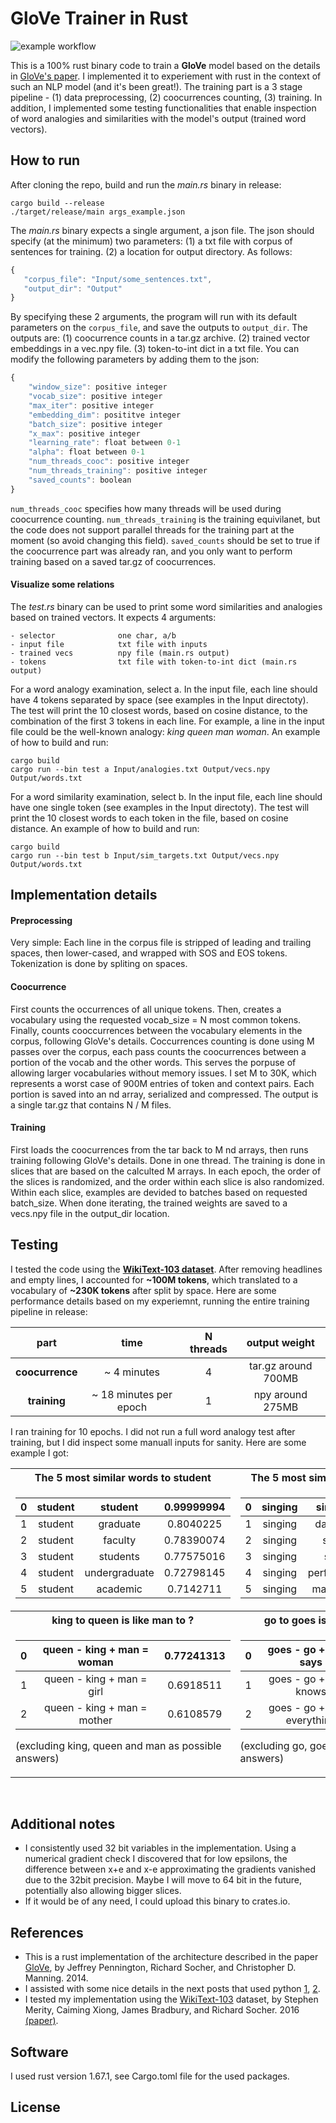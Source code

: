 # GloVe Trainer in Rust

![example workflow](https://github.com/Sabn0/GloVe-Rs/actions/workflows/rust.yml/badge.svg)

This is a 100% rust binary code to train a **GloVe** model based on the details in [GloVe's paper](https://aclanthology.org/D14-1162/). I implemented it to experiement with rust in the context of such an NLP model (and it's been great!). The training part is a 3 stage pipeline - (1) data preprocessing, (2) coocurrences counting, (3) training. In addition, I implemented some testing functionalities that enable inspection of word analogies and similarities with the model's output (trained word vectors).

 ## How to run
 After cloning the repo, build and run the *main.rs* binary in release:
 ```
 cargo build --release
./target/release/main args_example.json
 ```
 The *main.rs* binary expects a single argument, a json file. The json should specify (at the minimum) two parameters: (1) a txt file with corpus of sentences for training. (2) a location for output directory. As follows:
 ```javascript
 {
    "corpus_file": "Input/some_sentences.txt",
    "output_dir": "Output"
 }
 ```
By specifying these 2 arguments, the program will run with its default parameters on the `corpus_file`, and save the outputs to `output_dir`. The outputs are: (1) coocurrence counts in a tar.gz archive. (2) trained vector embeddings in a vec.npy file. (3) token-to-int dict in a txt file. You can modify the following parameters by adding them to the json:
```javascript
{
    "window_size": positive integer
    "vocab_size": positive integer
    "max_iter": positive integer
    "embedding_dim": posititve integer
    "batch_size": positive integer
    "x_max": positive integer
    "learning_rate": float between 0-1
    "alpha": float between 0-1
    "num_threads_cooc": positive integer
    "num_threads_training": positive integer
    "saved_counts": boolean
}
```
`num_threads_cooc` specifies how many threads will be used during coocurrence counting. `num_threads_training` is the training 
equivilanet, but the code does not support parallel threads for the training part at the moment (so avoid changing this field).
`saved_counts` should be set to true if the coocurrence part was already ran, and you only want to perform training based on a saved tar.gz of coocurrences.

#### Visualize some relations
The *test.rs* binary can be used to print some word similarities and analogies based on trained vectors. It expects 4 arguments:
```
- selector              one char, a/b
- input file            txt file with inputs
- trained vecs          npy file (main.rs output)
- tokens                txt file with token-to-int dict (main.rs output)
```

For a word analogy examination, select a. In the input file, each line should have 4 tokens separated by space (see examples in the Input directoty). The test will print the 10 closest words, based on cosine distance, to the combination of the first 3 tokens in each line. For example, a line in the input file could be the well-known analogy: *king queen man woman*. An example of how to build and run:
 ```
 cargo build
 cargo run --bin test a Input/analogies.txt Output/vecs.npy Output/words.txt
 ```

For a word similarity examination, select b. In the input file, each line should have one single token (see examples in the Input directoty). The test will print the 10 closest words to each token in the file, based on cosine distance. An example of how to build and run:
 ```
 cargo build
 cargo run --bin test b Input/sim_targets.txt Output/vecs.npy Output/words.txt
 ```

## Implementation details
#### Preprocessing
Very simple: Each line in the corpus file is stripped of leading and trailing spaces, then lower-cased, and wrapped with SOS and
EOS tokens. Tokenization is done by spliting on spaces.
#### Coocurrence
First counts the occurrences of all unique tokens. Then, creates a vocabulary using the requested vocab_size = N most common tokens. Finally, counts cooccurrences between the vocabulary elements in the corpus, following GloVe's details. Coccurrences counting is done using M passes over the corpus, each pass counts the coocurrences between a portion of the vocab and the other words. This serves the porpuse of allowing larger vocabularies without memory issues. I set M to 30K, which represents a worst case of 900M entries of token and context pairs. Each portion is saved into an nd array, serialized and compressed. The output is a single tar.gz that contains  N / M files.
#### Training
First loads the coocurrences from the tar back to M nd arrays, then runs training following GloVe's details. Done in one thread. The training is done in slices that are based on the calculted M arrays. In each epoch, the order of the slices is randomized, and the order within each slice is also randomized. Within each slice, examples are devided to batches based on requested batch_size. When done iterating, the trained weights are saved to a vecs.npy file in the output_dir location.

## Testing
I tested the code using the [**WikiText-103 dataset**](https://blog.salesforceairesearch.com/the-wikitext-long-term-dependency-language-modeling-dataset/). After removing headlines and empty lines, I accounted for **~100M tokens**, which translated to a vocabulary of **~230K tokens** after split by space. Here are some performance details based on my experiemnt, running the entire training pipeline in release:

| part | time | N threads | output weight |
| :--: |  :-------: | :-------: | :-------: |
| **coocurrence** | ~ 4 minutes | 4 | tar.gz around 700MB |
| **training**    | ~ 18 minutes per epoch |  1  |  npy around 275MB |

I ran training for 10 epochs. I did not run a full word analogy test after training, but I did inspect some manuall inputs for sanity. Here are some example I got:

<table>
<tr>
<th> The 5 most similar words to student </th>
<th> The 5 most similar words to singing </th>
</tr>
<tr>
<td>

| 0 | student | student | 0.99999994 |
| :--: |  :-------: | :-------: | :-------: |
| 1 | student | graduate | 0.8040225 |
| 2 | student | faculty | 0.78390074 |
| 3 | student | students | 0.77575016 |
| 4 | student | undergraduate | 0.72798145 |
| 5 | student | academic | 0.7142711 |

</td>
<td>

| 0 | singing | singing | 0.9999999 |
| :--: |  :-------: | :-------: | :-------: |
| 1 | singing | dancing | 0.8588408 |
| 2 | singing | sang | 0.8120471 |
| 3 | singing | sing | 0.80949867 |
| 4 | singing | performing | 0.7759678 |
| 5 | singing | madonna | 0.76943535 |

</td>
</tr>

<tr>
<th> king to queen is like man to ? </th>
<th> go to goes is like say to says ? </th>
</tr>
<tr>
<td>

| 0 | queen - king + man = woman | 0.77241313 |
| :--: |  :-------: | :-------: |
| 1 | queen - king + man = girl | 0.6918511 |
| 2 | queen - king + man = mother | 0.6108579 |

(excluding king, queen and man as possible answers)

</td>
<td>

| 0 | goes - go + say = says | 0.7782096 |
| :--: |  :-------: | :-------: |
| 1 | goes - go + say = knows | 0.71007967 |
| 2 | goes - go + say = everything | 0.70047474 |


(excluding go, goes and say as possible answers)

</td>
</tr>
</table>

<br />

## Additional notes
* I consistently used 32 bit variables in the implementation. Using a numerical gradient check I discovered that for low epsilons,
the difference between x+e and x-e approximating the gradients vanished due to the 32bit precision. Maybe I will move to 64
bit in the future, potentially also allowing bigger slices.
* If it would be of any need, I could upload this binary to crates.io.

## References
* This is a rust implementation of the architecture described in the paper [GloVe](https://aclanthology.org/D14-1162/), by Jeffrey Pennington, Richard Socher, and Christopher D. Manning. 2014.
* I assisted with some nice details in the next posts that used python [1](http://www.foldl.me/2014/glove-python/), [2](https://towardsdatascience.com/a-comprehensive-python-implementation-of-glove-c94257c2813d).
* I tested my implementation using the [WikiText-103](https://blog.salesforceairesearch.com/the-wikitext-long-term-dependency-language-modeling-dataset/) dataset, by Stephen Merity, Caiming Xiong, James Bradbury, and Richard Socher. 2016 [(paper)](https://arxiv.org/abs/1609.07843?ref=blog.salesforceairesearch.com).

## Software
I used rust version 1.67.1, see Cargo.toml file for the used packages.

## License

